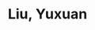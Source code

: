 ---
layout: profile
title: Liu, Yuxuan
name: Liu, Yuxuan
role: Intern
image: /assets/img/team/headimage.png
permalink: /team/liu-yuxuan/
email: liu.yuxuan@zgci.ac.cn
education:
  - degree: Undergraduate
    institution: Tsinghua University
    period: 2021-Present
    advisor: Prof. Yu Chao
    major: Computer Science and Technology
    gpa: 3.9/4.0

research_areas:
  - Deep Reinforcement Learning
  - Machine Learning
  - Game AI
  - Multi-Agent Systems
  - Human-AI Interaction
  - Optimization

biography: |
  Liu Yuxuan is an undergraduate intern at Tsinghua University, focusing on reinforcement learning and its applications in game AI. With a strong interest in both theoretical and practical aspects of machine learning, he is dedicated to learning and contributing to the field through innovative research and collaboration.

  His research interests span across multiple domains:
  - Deep Reinforcement Learning: Exploring novel algorithms for game playing
  - Game AI: Developing new methods for intelligent game agents
  - Multi-Agent Systems: Creating innovative solutions for complex interactions
  - Human-AI Interaction: Designing engaging and challenging game experiences

  He has participated in several research projects and competitions, demonstrating strong potential in game AI and artificial intelligence.

projects:
  - title: "Deep Reinforcement Learning for Game Playing"
    description: "Developed a novel approach to game playing using deep reinforcement learning"
    period: "2023"
    role: "Research Assistant"
    outcomes: "Achieved superhuman performance in several classic games"

  - title: "Multi-Agent Systems for Strategy Games"
    description: "Implemented a multi-agent system for complex strategy games"
    period: "2022"
    role: "Developer"
    outcomes: "Created agents that can effectively collaborate and compete"

social:
  - platform: GitHub
    url: https://github.com/liuyuxuan
    icon: fab fa-github
  - platform: LinkedIn
    url: https://linkedin.com/in/liuyuxuan
    icon: fab fa-linkedin
--- 